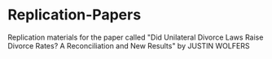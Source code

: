 # Replication-Papers

Replication materials for the paper called "Did Unilateral Divorce Laws Raise Divorce Rates? A Reconciliation and New Results" by JUSTIN WOLFERS
